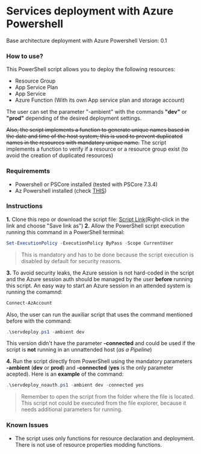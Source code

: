 # Services deployment with Azure Powershell
Base architecture deployment with Azure Powershell
Version: 0.1

### How to use?
This PowerShell script allows you to deploy the following resources:

- Resource Group
- App Service Plan
- App Service
- Azure Function (With its own App service plan and storage account)

The user can set the parameter "-ambient" with the commands **"dev"** or **"prod"** depending of the desired deployment settings.

~~Also, the script implements a function to generate unique names based in the date and time of the host system; this is used to prevent duplicated names in the resources with mandatory unique name.~~
The script implements a function to verify if a resource or a resource group exist (to avoid the creation of duplicated resources)

### Requirememts
- Powershell or PSCore installed (tested with PSCore 7.3.4)
- Az Powershell installed (check [THIS](https://github.com/jnzambranob/Bootcamp-tools-installer.git))

### Instructions
**1.** Clone this repo or download the script file: [Script Link](https://raw.githubusercontent.com/jnzambranob/Services-deploy-with-Azure-Powershell/main/servdeploy_vres.ps1)(Right-click in the link and choose "Save link as")
**2.** Allow the PowerShell script execution running this command in a PowerShell terminal:
```powershell
Set-ExecutionPolicy -ExecutionPolicy ByPass -Scope CurrentUser
```
  >This is mandatory and has to be done because the script execution is disabled by default for security reasons.

**3.** To avoid security leaks, the Azure session is not hard-coded in the script and the Azure session auth should be managed by the user **before** running this script. An easy way to start an Azure session in an attended system is running the comamnd:
```powershell
Connect-AzAccount
```
Also, the user can run the auxiliar script that uses the command mentioned before with the command:
```powershell
.\servdeploy.ps1 -ambient dev
```
This version didn't have the parameter **-connected** and could be used if the script is **not** running in an unnattended host (*as a Pipeline*)

**4.** Run the script directly from PowerShell using the mandatory parameters **-ambient** (**dev** or **prod**) and **-connected** (**yes** is the only parameter acepted). Here is an **example** of the command:
```powershell
.\servdeploy_noauth.ps1 -ambient dev -connected yes
```

>Remember to open the script from the folder where the file is located. This script not could be executed from the file explorer, because it needs additional parameters for running.

### Known Issues
- The script uses only functions for resource declaration and deployment. There is not use of resource properties modding functions.
